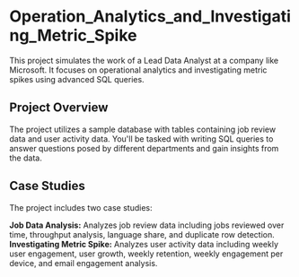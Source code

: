 # Operation_Analytics_and_Investigating_Metric_Spike
This project simulates the work of a Lead Data Analyst at a company like Microsoft. It  focuses on operational analytics and investigating metric spikes using advanced SQL queries.
## Project Overview
The project utilizes a sample database with tables containing job review data and user activity data. You'll be tasked with writing SQL queries to answer questions posed by different departments and gain insights from the data.
## Case Studies

The project includes two case studies:

**Job Data Analysis:** Analyzes job review data including jobs reviewed over time, throughput analysis, language share, and duplicate row detection.
**Investigating Metric Spike:** Analyzes user activity data including weekly user engagement, user growth, weekly retention, weekly engagement per device, and email engagement analysis.
